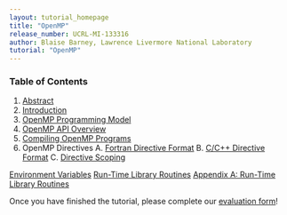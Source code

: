 ```yaml
---
layout: tutorial_homepage
title: "OpenMP"
release_number: UCRL-MI-133316
author: Blaise Barney, Lawrence Livermore National Laboratory
tutorial: "OpenMP"
---
```


### Table of Contents

1. [Abstract](abstract)
2. [Introduction](introduction)
3. [OpenMP Programming Model](programming_model)
4. [OpenMP API Overview](api_overview)
5. [Compiling OpenMP Programs](compiling)
6. OpenMP Directives
    A. [Fortran Directive Format](fortran_directive_format.md)
    B. [C/C++ Directive Format](c_directive_format.md)
    C. [Directive Scoping](directive_scoping.md)


[Environment Variables](env_vars)
[Run-Time Library Routines](run_time_routines)
[Appendix A: Run-Time Library Routines](appendix_a)

Once you have finished the tutorial, please complete our [evaluation form](https://hpc.llnl.gov/training/tutorials/evaluation-form)!
